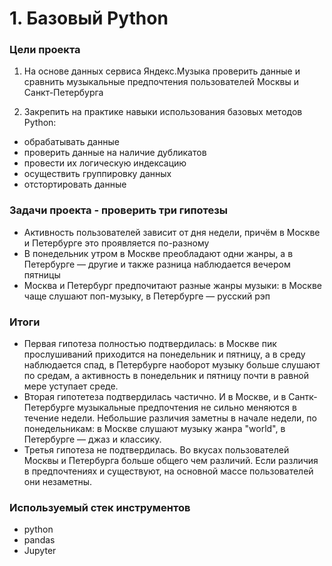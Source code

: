 # 1. Базовый Python

### Цели проекта

1. На основе данных сервиса Яндекс.Музыка проверить данные и сравнить музыкальные предпочтения пользователей Москвы и Санкт-Петербурга  

2. Закрепить на практике навыки использования базовых методов Python:

- обрабатывать данные
- проверить данные на наличие дубликатов
- провести их логическую индексацию
- осуществить  группировку данных
- отстортировать данные

### Задачи проекта - проверить три гипотезы

- Активность пользователей зависит от дня недели, причём в Москве и Петербурге это проявляется по-разному
- В понедельник утром в Москве преобладают одни жанры, а в Петербурге — другие и также разница наблюдается вечером пятницы
- Москва и Петербург предпочитают разные жанры музыки: в Москве чаще слушают поп-музыку, в Петербурге — русский рэп

### Итоги

- Первая гипотеза полностью подтвердилась: в Москве пик прослушиваний приходится на понедельник и пятницу, а в среду наблюдается спад, в Петербурге наоборот музыку больше слушают по средам, а активность в понедельник и пятницу почти в равной мере уступает среде.
- Вторая гипотетеза подтвердилась частично. И в Москве, и в Сантк-Петербурге музыкальные предпочтения не сильно меняются в течение недели. Небольшие различия заметны в начале недели, по понедельникам: в Москве слушают музыку жанра "world", в Петербурге — джаз и классику.
- Третья гипотеза не подтвердилась. Во вкусах пользователей Москвы и Петербурга больше общего чем различий. Если различия в предпочтениях и существуют, на основной массе пользователей они незаметны.

### Используемый стек инструментов

- python
- pandas
- Jupyter